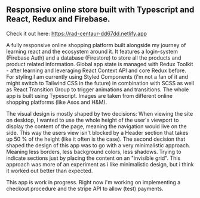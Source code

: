 ## Responsive online store built with Typescript and React, Redux and Firebase. 

Check it out here: https://rad-centaur-dd67dd.netlify.app

A fully responsive online shopping platform built alongside my journey of learning react and the ecosystem around it. It features a login-system (Firebase Auth) and a database (Firestore) to store all the products and product related information. Global app state is managed with Redux Toolkit - after learning and leveraging React Context API and core Redux before. For styling I am currently using Styled Components (i'm not a fan of it and might switch to Tailwind CSS in the future) in combination with SCSS as well as React Transition Group to trigger animations and transitions. The whole app is built using Typescript. Images are taken from different online shopping platforms (like Asos and H&M).

The visual design is mostly shaped by two decisions: When viewing the site on desktop, I wanted to use the whole height of the user's viewport to display the content of the page, meaning the navigation would live on the side. This way the users view isn't blocked by a Header section that takes up 50 % of the height (like it often is the case). The second decision that shaped the design of this app was to go with a very minimalistic approach. Meaning less borders, less background colors, less shadows. Trying to indicate sections just by placing the content on an "invisible grid". This approach was more of an experiment as i like minimalistic design, but i think it worked out better than expected.

This app is work in progress. Right now i'm working on implementing a checkout procedure and the stripe API to allow (test) payments.